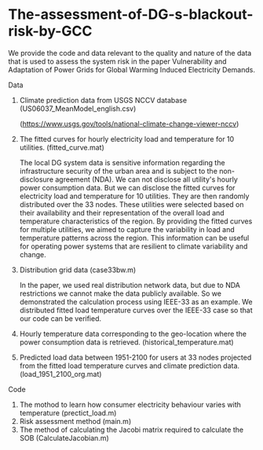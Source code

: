 # The-assessment-of-DG-s-blackout-risk-by-GCC

We provide the code and data relevant to the quality and nature of the data that is used to assess the system risk in the paper Vulnerability and Adaptation of Power Grids for Global Warming Induced Electricity Demands. 

Data
1) Climate prediction data from USGS NCCV database (US06037_MeanModel_english.csv)

   (https://www.usgs.gov/tools/national-climate-change-viewer-nccv) 

2) The fitted curves for hourly electricity load and temperature for 10 utilities.  (fitted_curve.mat)
   
   The local DG system data is sensitive information regarding the infrastructure security of the urban area and is subject to the non-disclosure agreement (NDA). We can not disclose all utility's hourly power consumption data. But we can disclose the fitted curves for electricity load and temperature for 10 utilities. They are then randomly distributed over the 33 nodes. These utilities were selected based on their availability and their representation of the overall load and temperature characteristics of the region. By providing the fitted curves for multiple utilities, we aimed to capture the variability in load and temperature patterns across the region. This information can be useful for operating power systems that are resilient to climate variability and change.

3) Distribution grid data (case33bw.m)
   
   In the paper, we used real distribution network data, but due to NDA restrictions we cannot make the data publicly available. So we demonstrated the calculation process using IEEE-33 as an example. We distributed fitted load temperature curves over the IEEE-33 case so that our code can be verified.
   
4) Hourly temperature data corresponding to the geo-location where the power consumption data is retrieved. (historical_temperature.mat)

5) Predicted load data between 1951-2100 for users at 33 nodes projected from the fitted load temperature curves and climate prediction data. (load_1951_2100_org.mat)

Code
1) The mothod to learn how consumer electricity behaviour varies with temperature (prectict_load.m)
2) Risk assessment method (main.m)
3) The method of calculating the Jacobi matrix required to calculate the SOB (CalculateJacobian.m)
